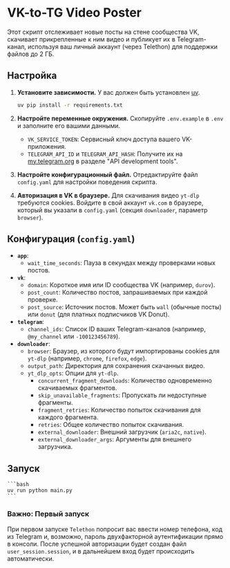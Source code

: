 # VK-to-TG Video Poster

Этот скрипт отслеживает новые посты на стене сообщества VK, скачивает прикрепленные к ним видео и публикует их в Telegram-канал, используя ваш личный аккаунт (через Telethon) для поддержки файлов до 2 ГБ.

## Настройка

1. **Установите зависимости.**
    У вас должен быть установлен [uv](https://github.com/astral-sh/uv).

    ```bash
    uv pip install -r requirements.txt
    ```

2. **Настройте переменные окружения.**
    Скопируйте `.env.example` в `.env` и заполните его вашими данными.

    - `VK_SERVICE_TOKEN`: Сервисный ключ доступа вашего VK-приложения.
    - `TELEGRAM_API_ID` и `TELEGRAM_API_HASH`: Получите их на [my.telegram.org](https://my.telegram.org) в разделе "API development tools".

3. **Настройте конфигурационный файл.**
    Отредактируйте файл `config.yaml` для настройки поведения скрипта.

4. **Авторизация в VK в браузере.**
    Для скачивания видео `yt-dlp` требуются cookies. Войдите в свой аккаунт `vk.com` в браузере, который вы указали в `config.yaml` (секция `downloader`, параметр `browser`).

## Конфигурация (`config.yaml`)

- **`app`**:
  - `wait_time_seconds`: Пауза в секундах между проверками новых постов.
- **`vk`**:
  - `domain`: Короткое имя или ID сообщества VK (например, `durov`).
  - `post_count`: Количество постов, запрашиваемых при каждой проверке.
  - `post_source`: Источник постов. Может быть `wall` (обычные посты) или `donut` (для платных подписчиков VK Donut).
- **`telegram`**:
  - `channel_ids`: Список ID ваших Telegram-каналов (например, `@my_channel` или `-100123456789`).
- **`downloader`**:
  - `browser`: Браузер, из которого будут импортированы cookies для `yt-dlp` (например, `chrome`, `firefox`, `edge`).
  - `output_path`: Директория для сохранения скачанных видео.
  - `yt_dlp_opts`: Опции для `yt-dlp`.
    - `concurrent_fragment_downloads`: Количество одновременно скачиваемых фрагментов.
    - `skip_unavailable_fragments`: Пропускать ли недоступные фрагменты.
    - `fragment_retries`: Количество попыток скачивания для каждого фрагмента.
    - `retries`: Общее количество попыток скачивания.
    - `external_downloader`: Внешний загрузчик (`aria2c`, `native`).
    - `external_downloader_args`: Аргументы для внешнего загрузчика.

## Запуск

    ```bash
    uv run python main.py
    ```

### Важно: Первый запуск

При первом запуске `Telethon` попросит вас ввести номер телефона, код из Telegram и, возможно, пароль двухфакторной аутентификации прямо в консоли. После успешной авторизации будет создан файл `user_session.session`, и в дальнейшем вход будет происходить автоматически.
